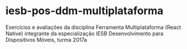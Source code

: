 # iesb-pos-ddm-multiplataforma
Exercícios e avaliações da disciplina Ferramenta Multiplataforma (React Native) integrante da especialização IESB Desenvolvimento para Dispositivos Móveis, turma 2017a
